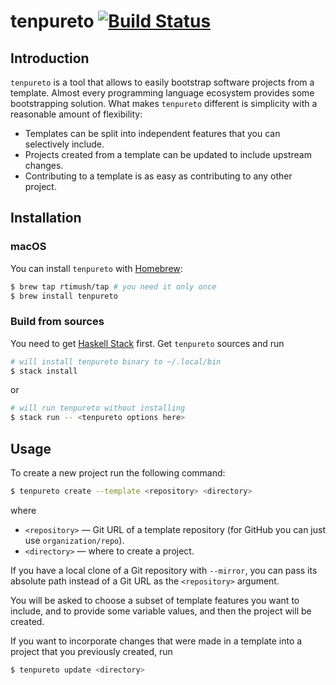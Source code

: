 # tenpureto [![Build Status](https://travis-ci.com/tenpureto/tenpureto.svg?branch=master)](https://travis-ci.com/tenpureto/tenpureto)

## Introduction

`tenpureto` is a tool that allows to easily bootstrap software projects from a
template. Almost every programming language ecosystem provides some
bootstrapping solution. What makes `tenpureto` different is simplicity with a
reasonable amount of flexibility:

* Templates can be split into independent features that you can selectively
  include.
* Projects created from a template can be updated to include upstream changes.
* Contributing to a template is as easy as contributing to any other project.

## Installation

### macOS

You can install `tenpureto` with [Homebrew](https://brew.sh):

```sh
$ brew tap rtimush/tap # you need it only once
$ brew install tenpureto
```

### Build from sources

You need to get [Haskell Stack](https://haskellstack.org) first. Get `tenpureto` sources and run

```sh
# will install tenpureto binary to ~/.local/bin
$ stack install
```
or
```sh
# will run tenpureto without installing
$ stack run -- <tenpureto options here>
```

## Usage

To create a new project run the following command:

```sh
$ tenpureto create --template <repository> <directory>
```
where

* `<repository>` — Git URL of a template repository (for GitHub you can just
    use `organization/repo`).
* `<directory>` — where to create a project.

If you have a local clone of a Git repository with `--mirror`, you can pass its
absolute path instead of a Git URL as the `<repository>` argument.

You will be asked to choose a subset of template features you want to include,
and to provide some variable values, and then the project will be created.

If you want to incorporate changes that were made in a template into a project
that you previously created, run

```sh
$ tenpureto update <directory>
```
